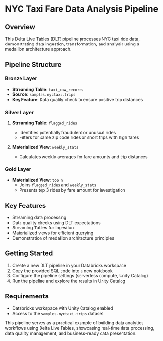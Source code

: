 # NYC Taxi Fare Data Analysis Pipeline

## Overview
This Delta Live Tables (DLT) pipeline processes NYC taxi ride data, demonstrating data ingestion, transformation, and analysis using a medallion architecture approach.

## Pipeline Structure

### Bronze Layer
- **Streaming Table**: `taxi_raw_records`
- **Source**: `samples.nyctaxi.trips`
- **Key Feature**: Data quality check to ensure positive trip distances

### Silver Layer
1. **Streaming Table**: `flagged_rides`
   - Identifies potentially fraudulent or unusual rides
   - Filters for same zip code rides or short trips with high fares

2. **Materialized View**: `weekly_stats`
   - Calculates weekly averages for fare amounts and trip distances

### Gold Layer
- **Materialized View**: `top_n`
  - Joins `flagged_rides` and `weekly_stats`
  - Presents top 3 rides by fare amount for investigation

## Key Features
- Streaming data processing
- Data quality checks using DLT expectations
- Streaming Tables for ingestion
- Materialized views for efficient querying
- Demonstration of medallion architecture principles


## Getting Started
1. Create a new DLT pipeline in your Databricks workspace
2. Copy the provided SQL code into a new notebook
3. Configure the pipeline settings (serverless compute, Unity Catalog)
4. Run the pipeline and explore the results in Unity Catalog

## Requirements
- Databricks workspace with Unity Catalog enabled
- Access to the `samples.nyctaxi.trips` dataset


This pipeline serves as a practical example of building data analytics workflows using Delta Live Tables, showcasing real-time data processing, data quality management, and business-ready data presentation.
